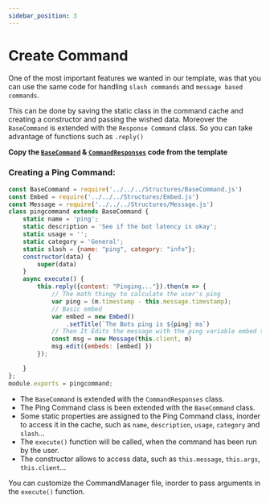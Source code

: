```yaml
---
sidebar_position: 3
---
```

# Create Command
One of the most important features we wanted in our template, was that you can use the same code for handling `slash commands` and `message based commands`.

This can be done by saving the static class in the command cache and creating a constructor and passing the wished data. 
Moreover the `BaseCommand` is extended with the `Response Command` class. So you can take advantage of functions such as `.reply()`

**Copy the [`BaseCommand`](https://github.com/discordeno/discordeno/tree/main/template/nodejs/Structures/BaseCommand.js) & [`CommandResponses`](https://github.com/discordeno/discordeno/tree/main/template/nodejs/Structures/CommandResponses.js) code from the template**

### Creating a Ping Command:
```js
const BaseCommand = require('../../../Structures/BaseCommand.js')
const Embed = require('../../../Structures/Embed.js')
const Message = require('../../../Structures/Message.js')
class pingcommand extends BaseCommand {
	static name = 'ping';
	static description = 'See if the bot latency is okay';
	static usage = '';
	static category = 'General';
	static slash = {name: "ping", category: "info"};
	constructor(data) {
		super(data)
	}
    async execute() {
        this.reply({content: "Pinging..."}).then(m => {
            // The math thingy to calculate the user's ping
            var ping = (m.timestamp - this.message.timestamp);
            // Basic embed
            var embed = new Embed()
                .setTitle(`The Bots ping is ${ping} ms`)
            // Then It Edits the message with the ping variable embed that you created
            const msg = new Message(this.client, m)
            msg.edit({embeds: [embed] })
        });

    }
};
module.exports = pingcommand;
```
* The `BaseCommand` is extended with the `CommandResponses` class.
* The Ping Command class is been extended with the `BaseCommand` class.
* Some static properties are assigned to the Ping Command class, inorder to access it in the cache, such as `name`, `description`, `usage`, `category` and `slash`...
* The `execute()` function will be called, when the command has been run by the user.
* The constructor allows to access data, such as `this.message`, `this.args`, `this.client`...

You can customize the CommandManager file, inorder to pass arguments in the `execute()` function.